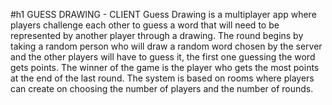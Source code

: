 #h1 GUESS DRAWING - CLIENT
Guess Drawing is a multiplayer app where players challenge each other to guess a word that will need to be represented by another player through a drawing. The round begins by taking a random person who will draw a random word chosen by the server and the other players will have to guess it, the first one guessing the word gets points. The winner of the game is the player who gets the most points at the end of the last round. The system is based on rooms where players can create on choosing the number of players and the number of rounds.

